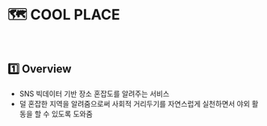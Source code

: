 # :world_map: COOL PLACE

<br>

## :one: Overview

- SNS 빅데이터 기반 장소 혼잡도를 알려주는 서비스
- 덜 혼잡한 지역을 알려줌으로써 사회적 거리두기를 자연스럽게 실천하면서 야외 활동을 할 수 있도록 도와줌